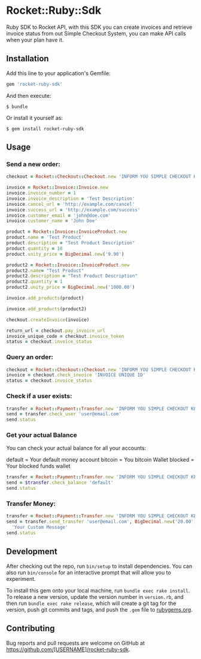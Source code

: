 # Rocket::Ruby::Sdk

Ruby SDK to Rocket API, with this SDK you can create invoices and retrieve invoice status from out Simple Checkout System, you can make API calls when your plan have it.

## Installation

Add this line to your application's Gemfile:

```ruby
gem 'rocket-ruby-sdk'
```

And then execute:

    $ bundle

Or install it yourself as:

    $ gem install rocket-ruby-sdk

## Usage

### Send a new order:
``` ruby
checkout = Rocket::Checkout::Checkout.new 'INFORM YOU SIMPLE CHECKOUT KEY'

invoice = Rocket::Invoice::Invoice.new
invoice.invoice_number = 1
invoice.invoice_description = 'Test Description'
invoice.cancel_url = 'http://example.com/cancel'
invoice.success_url = 'http://example.com/success'
invoice.customer_email = 'john@doe.com'
invoice.customer_name = 'John Doe'

product = Rocket::Invoice::InvoiceProduct.new
product.name = 'Test Product'
product.description = "Test Product Description"
product.quantity = 10
product.unity_price = BigDecimal.new('9.90')

product2 = Rocket::Invoice::InvoiceProduct.new
product2.name= "Test Product"
product2.description = "Test Product Description"
product2.quantity = 1
product2.unity_price = BigDecimal.new('1000.00')

invoice.add_products(product)

invoice.add_products(product2)

checkout.createInvoice(invoice)

return_url = checkout.pay_invoice_url
invoice_unique_code = checkout.invoice_token
status = checkout.invoice_status
```

### Query an order:

``` ruby
checkout = Rocket::Checkout::Checkout.new 'INFORM YOU SIMPLE CHECKOUT KEY'
invoice = checkout.check_invoice 'INVOICE UNIQUE ID'
status = checkout.invoice_status
```

### Check if a user exists:

``` ruby
transfer = Rocket::Payment::Transfer.new 'INFORM YOU SIMPLE CHECKOUT KEY'
send = transfer.check_user 'user@email.com'
send.status
```

### Get your actual Balance

You can check your actual balance for all your accounts:

default = Your default money account
bitcoin = You bitcoin Wallet
blocked = Your blocked funds wallet

``` ruby
transfer = Rocket::Payment::Transfer.new 'INFORM YOU SIMPLE CHECKOUT KEY'
send = $transfer.check_balance 'default'
send.status
```

### Transfer Money:

``` ruby
transfer = Rocket::Payment::Transfer.new 'INFORM YOU SIMPLE CHECKOUT KEY'
send = transfer.send_transfer 'user@email.com', BigDecimal.new('20.00'), 'USD',
  'Your Custom Message'
send.status
```

## Development

After checking out the repo, run `bin/setup` to install dependencies. You can also run `bin/console` for an interactive prompt that will allow you to experiment.

To install this gem onto your local machine, run `bundle exec rake install`. To release a new version, update the version number in `version.rb`, and then run `bundle exec rake release`, which will create a git tag for the version, push git commits and tags, and push the `.gem` file to [rubygems.org](https://rubygems.org).

## Contributing

Bug reports and pull requests are welcome on GitHub at https://github.com/[USERNAME]/rocket-ruby-sdk.

